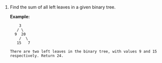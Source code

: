 1. Find the sum of all left leaves in a given binary tree.

   **Example:**

   ```
       3
      / \
     9  20
       /  \
      15   7

   There are two left leaves in the binary tree, with values 9 and 15 respectively. Return 24.
   ```

